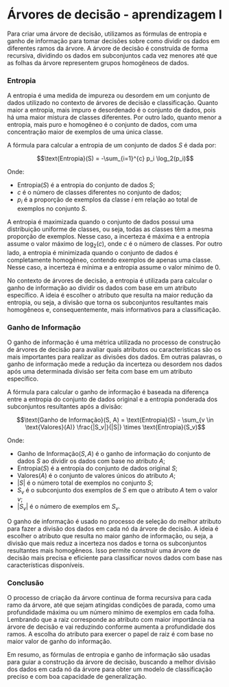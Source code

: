 # Árvores de decisão - aprendizagem I

Para criar uma árvore de decisão, utilizamos as fórmulas de entropia e ganho de informação para tomar decisões sobre como dividir os dados em diferentes ramos da árvore. A árvore de decisão é construída de forma recursiva, dividindo os dados em subconjuntos cada vez menores até que as folhas da árvore representem grupos homogêneos de dados.

### **Entropia**

A entropia é uma medida de impureza ou desordem em um conjunto de dados utilizado no contexto de árvores de decisão e classificação. Quanto maior a entropia, mais impuro e desordenado é o conjunto de dados, pois há uma maior mistura de classes diferentes. Por outro lado, quanto menor a entropia, mais puro e homogêneo é o conjunto de dados, com uma concentração maior de exemplos de uma única classe.

A fórmula para calcular a entropia de um conjunto de dados $S$ é dada por:

$$\text{Entropia}(S) = -\sum_{i=1}^{c} p_i \log_2(p_i)$$

Onde:

- $\text{Entropia}(S)$ é a entropia do conjunto de dados $S$;
- $c$ é o número de classes diferentes no conjunto de dados;
- $p_i$ é a proporção de exemplos da classe $i$ em relação ao total de exemplos no conjunto $S$.

A entropia é maximizada quando o conjunto de dados possui uma distribuição uniforme de classes, ou seja, todas as classes têm a mesma proporção de exemplos. Nesse caso, a incerteza é máxima e a entropia assume o valor máximo de $\log_2(c)$, onde $c$ é o número de classes. Por outro lado, a entropia é minimizada quando o conjunto de dados é completamente homogêneo, contendo exemplos de apenas uma classe. Nesse caso, a incerteza é mínima e a entropia assume o valor mínimo de 0.

No contexto de árvores de decisão, a entropia é utilizada para calcular o ganho de informação ao dividir os dados com base em um atributo específico. A ideia é escolher o atributo que resulta na maior redução da entropia, ou seja, a divisão que torna os subconjuntos resultantes mais homogêneos e, consequentemente, mais informativos para a classificação.

### **Ganho de Informação**

O ganho de informação é uma métrica utilizada no processo de construção de árvores de decisão para avaliar quais atributos ou características são os mais importantes para realizar as divisões dos dados. Em outras palavras, o ganho de informação mede a redução da incerteza ou desordem nos dados após uma determinada divisão ser feita com base em um atributo específico.

A fórmula para calcular o ganho de informação é baseada na diferença entre a entropia do conjunto de dados original e a entropia ponderada dos subconjuntos resultantes após a divisão:

$$\text{Ganho de Informação}(S, A) = \text{Entropia}(S) - \sum_{v \in \text{Valores}(A)} \frac{|S_v|}{|S|} \times \text{Entropia}(S_v)$$

Onde:

- $\text{Ganho de Informação}(S, A)$ é o ganho de informação do conjunto de dados $S$ ao dividir os dados com base no atributo $A$;
- $\text{Entropia}(S)$ é a entropia do conjunto de dados original $S$;
- $\text{Valores}(A)$ é o conjunto de valores únicos do atributo $A$;
- $|S|$ é o número total de exemplos no conjunto $S$;
- $S_v$ é o subconjunto dos exemplos de $S$ em que o atributo $A$ tem o valor $v$;
- $|S_v|$ é o número de exemplos em $S_v$.

O ganho de informação é usado no processo de seleção do melhor atributo para fazer a divisão dos dados em cada nó da árvore de decisão. A ideia é escolher o atributo que resulta no maior ganho de informação, ou seja, a divisão que mais reduz a incerteza nos dados e torna os subconjuntos resultantes mais homogêneos. Isso permite construir uma árvore de decisão mais precisa e eficiente para classificar novos dados com base nas características disponíveis.

### **Conclusão**

O processo de criação da árvore continua de forma recursiva para cada ramo da árvore, até que sejam atingidas condições de parada, como uma profundidade máxima ou um número mínimo de exemplos em cada folha. Lembrando que a raiz corresponde ao atributo com maior importância na árvore de decisão e vai reduzindo conforme aumenta a profundidade dos ramos. A escolha do atributo para exercer o papel de raiz é com base no maior valor de ganho do informação.

Em resumo, as fórmulas de entropia e ganho de informação são usadas para guiar a construção da árvore de decisão, buscando a melhor divisão dos dados em cada nó da árvore para obter um modelo de classificação preciso e com boa capacidade de generalização.
